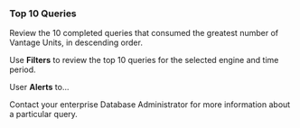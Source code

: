 ### Top 10 Queries

Review the 10 completed queries that consumed the greatest number of Vantage Units, in descending order. 

Use **Filters** to review the top 10 queries for the selected engine and time period.

User **Alerts** to...

Contact your enterprise Database Administrator for more information about a particular query.